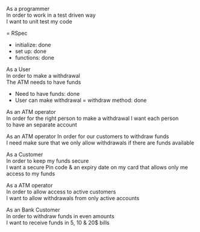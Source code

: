 As a programmer  
In order to work in a test driven way  
I want to unit test my code

= RSpec
- initialize: done
- set up: done
- functions: done


As a User  
In order to make a withdrawal  
The ATM needs to have funds

- Need to have funds: done
- User can make withdrawal = withdraw method: done

As an ATM operator            
In order for the right person to make a withdrawal I want each person  
to have an separate account  

As an ATM operator 
In order for our customers to withdraw funds  
I need make sure that we only allow withdrawals if there are funds available

As a Customer              
In order to keep my funds secure             
I want a secure Pin code & an expiry date on my card that allows only me access to my funds

As a ATM operator             
In order to allow access to active customers             
I want to allow withdrawals from only active accounts

As an Bank Customer    
In order to withdraw funds in even amounts  
I want to receive funds in 5, 10 & 20$ bills
